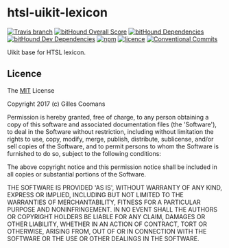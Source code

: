 # htsl-uikit-lexicon

[![Travis branch](https://img.shields.io/travis/nomocas/htsl-uikit-lexicon/master.svg)](https://travis-ci.org/nomocas/htsl-uikit-lexicon)
[![bitHound Overall Score](https://www.bithound.io/github/nomocas/htsl-uikit-lexicon/badges/score.svg)](https://www.bithound.io/github/nomocas/htsl-uikit-lexicon)
[![bitHound Dependencies](https://www.bithound.io/github/nomocas/htsl-uikit-lexicon/badges/dependencies.svg)](https://www.bithound.io/github/nomocas/htsl-uikit-lexicon/master/dependencies/npm)
[![bitHound Dev Dependencies](https://www.bithound.io/github/nomocas/htsl-uikit-lexicon/badges/devDependencies.svg)](https://www.bithound.io/github/nomocas/htsl-uikit-lexicon/master/dependencies/npm)
[![npm](https://img.shields.io/npm/v/htsl-uikit-lexicon.svg)]()
[![licence](https://img.shields.io/npm/l/htsl-uikit-lexicon.svg)]()
[![Conventional Commits](https://img.shields.io/badge/Conventional%20Commits-1.0.0-yellow.svg)](https://conventionalcommits.org)
<!-- [![npm-downloads](https://img.shields.io/npm/dm/htsl-uikit-lexicon.svg)]() -->

Uikit base for HTSL lexicon.


## Licence

The [MIT](http://opensource.org/licenses/MIT) License

Copyright 2017 (c) Gilles Coomans

Permission is hereby granted, free of charge, to any person obtaining a copy of this software and associated documentation files (the 'Software'), to deal in the Software without restriction, including without limitation the rights to use, copy, modify, merge, publish, distribute, sublicense, and/or sell copies of the Software, and to permit persons to whom the Software is furnished to do so, subject to the following conditions:

The above copyright notice and this permission notice shall be included in all copies or substantial portions of the Software.

THE SOFTWARE IS PROVIDED 'AS IS', WITHOUT WARRANTY OF ANY KIND, EXPRESS OR IMPLIED, INCLUDING BUT NOT LIMITED TO THE WARRANTIES OF MERCHANTABILITY, FITNESS FOR A PARTICULAR PURPOSE AND NONINFRINGEMENT. IN NO EVENT SHALL THE AUTHORS OR COPYRIGHT HOLDERS BE LIABLE FOR ANY CLAIM, DAMAGES OR OTHER LIABILITY, WHETHER IN AN ACTION OF CONTRACT, TORT OR OTHERWISE, ARISING FROM, OUT OF OR IN CONNECTION WITH THE SOFTWARE OR THE USE OR OTHER DEALINGS IN THE SOFTWARE.
